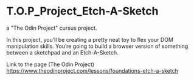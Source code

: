 # T.O.P_Project_Etch-A-Sketch
a "The Odin Project" cursus project.

In this project, you’ll be creating a pretty neat toy to flex your DOM manipulation skills. You’re going to build a browser version of something between a sketchpad and an Etch-A-Sketch.

Link to the page (The Odin Project) 
https://www.theodinproject.com/lessons/foundations-etch-a-sketch 